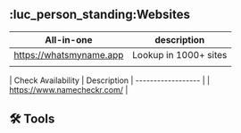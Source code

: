 
## :luc_person_standing:Websites
|       All-in-one        |      description      |
|:-----------------------:|:---------------------:|
| https://whatsmyname.app | Lookup in 1000+ sites |
|                         |                       |

| Check Availability | Description
| ------------------ |
| https://www.namecheckr.com/                   |

## :hammer_and_wrench: Tools





